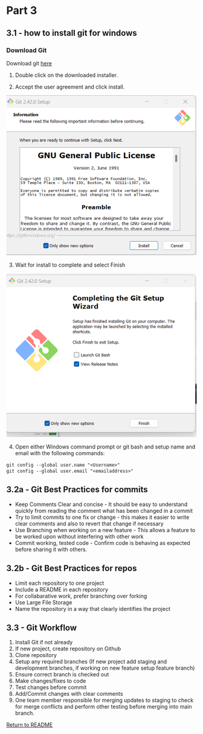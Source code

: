 # Part 3

## 3.1 - how to install git for windows 

### Download Git

Download git [here](https://github.com/git-for-windows/git/releases/download/v2.42.0.windows.1/Git-2.42.0-64-bit.exe)

1. Double click on the downloaded installer.

2. Accept the user agreement and click install.

![EULA](/Part3/Images/EULA.png)

3. Wait for install to complete and select Finish

![Done](/Part3/Images/done.png)

4. Open either Windows command prompt or git bash and setup name and email with the following commands:

```
git config --global user.name "<Username>"
git config --global user.email "<emailaddress>"
```

## 3.2a - Git Best Practices for commits

* Keep Comments Clear and concise - It should be easy to understand quickly from reading the comment what has been changed in a commit
* Try to limit commits to one fix or change - this makes it easier to write clear comments and also to revert that change if necessary
* Use Branching when working on a new feature - This allows a feature to be worked upon without interfering with other work
* Commit working, tested code - Confirm code is behaving as expected before sharing it with others.

## 3.2b - Git Best Practices for repos
* Limit each repository to one project
* Include a README in each repository
* For collabarative work, prefer branching over forking
* Use Large File Storage
* Name the repository in a way that clearly identifies the project
 
## 3.3 - Git Workflow

1. Install Git if not already
2. If new project, create repository on Github
3. Clone repository  
4. Setup any required branches (If new project add staging and development branches, if working on new feature setup feature branch)
5. Ensure correct branch is checked out
6. Make changes/fixes to code
7. Test changes before commit
8. Add/Commit changes with clear comments
9. One team member responsible for merging updates to staging to check for merge conflicts and perform other testing before merging into main branch.

[Return to README](/README.md)